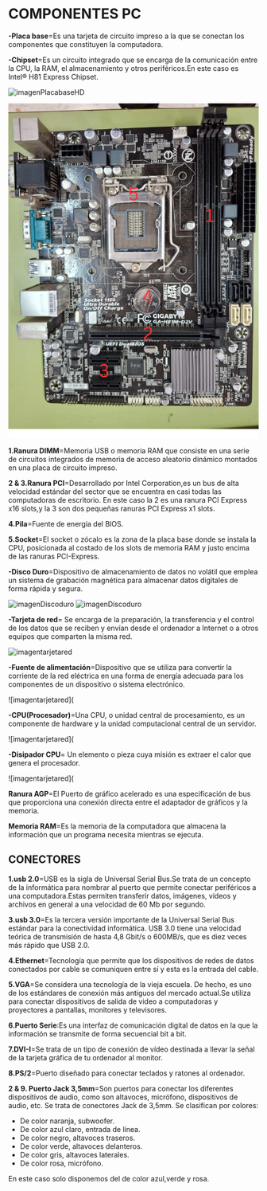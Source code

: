# COMPONENTES PC

**-Placa base**=Es una tarjeta de circuito impreso a la que se conectan los componentes que constituyen la computadora.

**-Chipset**=Es un circuito integrado que se encarga de la comunicación entre la CPU, la RAM, el almacenamiento y otros periféricos.En este caso es Intel® H81 Express Chipset.

![imagenPlacabaseHD](https://github.com/AlexNasri/infocomponentes/blob/main/fotos%20pr%C3%A1ctica%20hardware/placa%20base%20god.png)

![imagenPlacabase](https://github.com/AlexNasri/infocomponentes/blob/main/fotos%20pr%C3%A1ctica%20hardware/placabasen%C3%BAmeros.png)
 
**1.Ranura DIMM**=Memoria USB o memoria RAM que consiste en una serie de circuitos integrados de memoria de acceso aleatorio dinámico montados en una placa de circuito impreso.

**2 & 3.Ranura PCI**=Desarrollado por Intel Corporation,es un bus de alta velocidad estándar del sector que se encuentra en casi todas las computadoras de escritorio.
En este caso la 2 es una ranura PCI Express x16 slots,y la 3 son dos pequeñas ranuras PCI Express x1 slots.

**4.Pila**=Fuente de energía del BIOS.

**5.Socket**=El socket o zócalo es la zona de la placa base donde se instala la CPU, posicionada al costado de los slots de memoria RAM y justo encima de las ranuras PCI-Express.




**-Disco Duro**=Dispositivo de almacenamiento de datos no volátil que emplea un sistema de grabación magnética para almacenar datos digitales de forma rápida y segura.

![imagenDiscoduro](https://github.com/AlexNasri/infocomponentes/blob/main/fotos%20pr%C3%A1ctica%20hardware/Discco%20durosata.jpg)
![imagenDiscoduro](https://github.com/AlexNasri/infocomponentes/blob/main/fotos%20pr%C3%A1ctica%20hardware/disco%20duro.jpeg)

**-Tarjeta de red**= Se encarga de la preparación, la transferencia y el control de los datos que se reciben y envían desde el ordenador a Internet o a otros equipos que comparten la misma red.

![imagentarjetared](https://github.com/AlexNasri/infocomponentes/blob/main/fotos%20pr%C3%A1ctica%20hardware/tarjeta%20red.jpeg)


**-Fuente de alimentación**=Dispositivo que se utiliza para convertir la corriente de la red eléctrica en una forma de energía adecuada para los componentes de un dispositivo o sistema electrónico.

![imagentarjetared](
  
**-CPU(Procesador)**=Una CPU, o unidad central de procesamiento, es un componente de hardware y la unidad computacional central de un servidor.

![imagentarjetared](

**-Disipador CPU**= Un elemento o pieza cuya misión es extraer el calor que genera el procesador.

![imagentarjetared](



**Ranura AGP**=El Puerto de gráfico acelerado es una especificación de bus que proporciona una conexión directa entre el adaptador de gráficos y la memoria.

**Memoria RAM**=Es la memoria de la computadora que almacena la información que un programa necesita mientras se ejecuta.



## CONECTORES

**1.usb 2.0**=USB es la sigla de Universal Serial Bus.Se trata de un concepto de la informática para nombrar al puerto que permite conectar periféricos a una computadora.Estas permiten transferir datos, imágenes, vídeos y archivos en general a una velocidad de 60 Mb por segundo.

**3.usb 3.0**=Es la tercera versión importante de la Universal Serial Bus estándar para la conectividad informática. USB 3.0 tiene una velocidad teórica de transmisión de hasta 4,8 Gbit/s o 600MB/s, que es diez veces más rápido que USB 2.0.

**4.Ethernet**=Tecnología que permite que los dispositivos de redes de datos conectados por cable se comuniquen entre sí y esta es la entrada del cable.

**5.VGA**=Se considera una tecnología de la vieja escuela. De hecho, es uno de los estándares de conexión más antiguos del mercado actual.Se utiliza para conectar dispositivos de salida de video a computadoras y proyectores a pantallas, monitores y televisores.

**6.Puerto Serie**:Es una interfaz de comunicación digital de datos en la que la información se transmite de forma secuencial bit a bit.

**7.DVI-I**=Se trata de un tipo de conexión de vídeo destinada a llevar la señal de la tarjeta gráfica de tu ordenador al monitor.

**8.PS/2**=Puerto diseñado para conectar teclados y ratones al ordenador.

**2 & 9. Puerto Jack 3,5mm**=Son puertos para conectar los diferentes dispositivos de audio, como son altavoces, micrófono, dispositivos de audio, etc. Se trata de conectores Jack de 3,5mm. Se clasifican por colores:

   - De color naranja, subwoofer.
   - De color azul claro, entrada de línea.
   - De color negro, altavoces traseros.
   - De color verde, altavoces delanteros.
   - De color gris, altavoces laterales.
   - De color rosa, micrófono.

En este caso solo disponemos del de color azul,verde y rosa.
